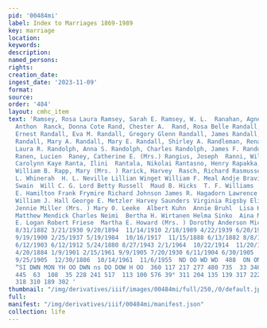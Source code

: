 ```yaml
---
pid: '00484mi'
label: Index to Marriages 1869-1989
key: marriage
location: 
keywords: 
description: 
named_persons: 
rights: 
creation_date: 
ingest_date: '2023-11-09'
format: 
source: 
order: '484'
layout: cmhc_item
text: 'Ramsey, Rosa Laura Ramsey, Sarah E. Ramsey, W. L.  Ranahan, Agnes Rancich,
  Anthon  Ranck, Donna Cote Rand, Chester A.  Rand, Rosa Belle Randall, Donald Randall,
  Ernest Randall, Eva M. Randall, Gregory Glenn Randall, James Randall, Lizzie B.
  Randall, Mary A. Randall, Mary E. Randall, Shirley A. Randleman, Rena (Mrs. ) Randolf,
  Laura R. Randolph, Anna S. Randolph, Charles Randolph, James F. Randolph, John B.
  Ranen, Lucien  Raney, Catherine E. (Mrs.) Rangius, Joseph  Ranni, William Ranstrom,
  Carolynn Kaye Ranta, Ilini  Rantala, Nikolai Rantasno, Henry Rapakka, Anton  Raper,
  William B. Rapp, Mary (Mrs. ) Rarick, Harvey  Rasch, Richard Rasmussen, Karen  James
  L. Whinerah  H. L. Neville Lillian Winget William F. Meal Andje Bravic  Joseph Welch  Betty
  Swain  Will C. G. Lord Betty Russell  Maud B. Hicks  T. F. Williams  Hege Peikli  Louisa
  E. Hamilton Frank Frymire Richard Johnson James R. Hagadorn Lawrence E. Shimmin
  William J. Hall George E. Metzler Harvey Saunders Virginia Rigsby Elizabeth Meisenbach
  Jennie Miller (Mrs. ) Mary 0. Leeke  Albert Kuhn  Annie Bruhl  Lisa Kotomaki  David
  Matthew Mendick Charles Neimi  Bertha H. Wirtanen Helma Sinko  Aina Mayanen Margaret
  E. Logan Robert Friese  Martha E. Howard (Mrs. ) Dorothy Anderson Michael H. Ryan  474  12/17/1887
  8/31/1882 3/21/1930 9/20/1894  11/14/1910 2/18/1989 4/22/1939 6/20/1906 1/5/1958
  9/19/1900 2/25/1937 5/19/1984  10/16/1917  11/15/1888 6/13/1882 8/8/1916 5/24/1950
  6/12/1903 6/12/1912 5/24/1880 8/27/1943 2/1/1964  10/22/1914  11/20/1879 7/29/1905
  4/20/1884 1/9/1901 2/15/1961 9/9/1905 7/20/1930 6/11/1904 6/30/1905  12/13/1916
  9/25/1905  12/30/1886  10/14/1961  11/6/1955  ND OO WD WD  488  ON ON OO  ran) on  -
  “SI DWN MON YH OO DWN ns DO DOW H OO  360 117 217 277 480 735  33 346 334 120 336
  445  63  108  35 228 241 517  113 100 576 39° 311 204 135 139 317 222 274 309 46
  318 310 189 302 '
thumbnail: "/img/derivatives/iiif/images/00484mi/full/250,/0/default.jpg"
full: 
manifest: "/img/derivatives/iiif/00484mi/manifest.json"
collection: life
---
```


